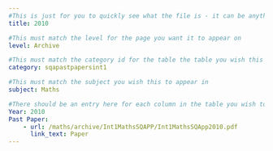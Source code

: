 ```yaml
---
#This is just for you to quickly see what the file is - it can be anything you want
title: 2010

#This must match the level for the page you want it to appear on
level: Archive

#This must match the category id for the table the table you wish this to appear in
category: sqapastpapersint1

#This must match the subject you wish this to appear in
subject: Maths

#There should be an entry here for each column in the table you wish to populate:
Year: 2010
Past Paper:
    - url: /maths/archive/Int1MathsSQAPP/Int1MathsSQApp2010.pdf
      link_text: Paper
---
```


